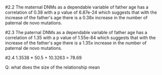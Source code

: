 #2.2
The maternal DNMs as a dependable variable of father age has a correlation of 0.38 with a p value of 6.87e-24 which suggests that with the increase of the father's age there is a 0.38x increase in the number of paternal de novo mutations. 

#2.3
The paternal DNMs as a dependable variable of father age has a correlation of 1.35 with a p value of 1.55e-84 which suggests that with the increase of the father's age there is a 1.35x increase in the number of paternal de novo mutations. 

#2.4
1.3538 * 50.5 + 10.3263 = 78.69

Q: what does the size of the relationship mean